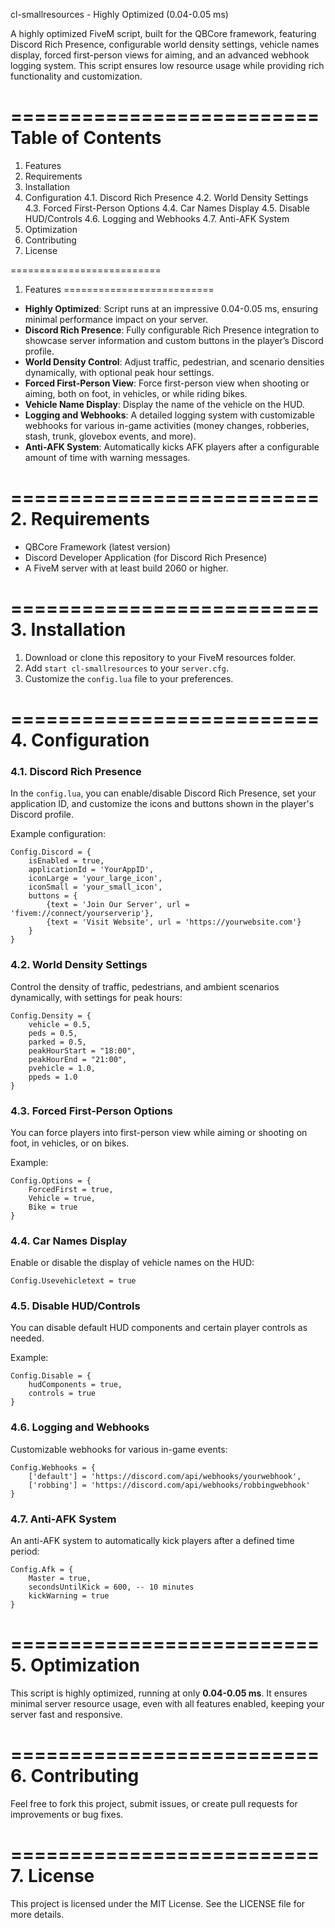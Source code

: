 cl-smallresources - Highly Optimized (0.04-0.05 ms)

A highly optimized FiveM script, built for the QBCore framework, featuring Discord Rich Presence, configurable world density settings, vehicle names display, forced first-person views for aiming, and an advanced webhook logging system. This script ensures low resource usage while providing rich functionality and customization.

==========================
Table of Contents
==========================

1. Features
2. Requirements
3. Installation
4. Configuration
   4.1. Discord Rich Presence
   4.2. World Density Settings
   4.3. Forced First-Person Options
   4.4. Car Names Display
   4.5. Disable HUD/Controls
   4.6. Logging and Webhooks
   4.7. Anti-AFK System
5. Optimization
6. Contributing
7. License

==========================
1. Features
==========================

- **Highly Optimized**: Script runs at an impressive 0.04-0.05 ms, ensuring minimal performance impact on your server.
- **Discord Rich Presence**: Fully configurable Rich Presence integration to showcase server information and custom buttons in the player’s Discord profile.
- **World Density Control**: Adjust traffic, pedestrian, and scenario densities dynamically, with optional peak hour settings.
- **Forced First-Person View**: Force first-person view when shooting or aiming, both on foot, in vehicles, or while riding bikes.
- **Vehicle Name Display**: Display the name of the vehicle on the HUD.
- **Logging and Webhooks**: A detailed logging system with customizable webhooks for various in-game activities (money changes, robberies, stash, trunk, glovebox events, and more).
- **Anti-AFK System**: Automatically kicks AFK players after a configurable amount of time with warning messages.

==========================
2. Requirements
==========================

- QBCore Framework (latest version)
- Discord Developer Application (for Discord Rich Presence)
- A FiveM server with at least build 2060 or higher.

==========================
3. Installation
==========================

1. Download or clone this repository to your FiveM resources folder.
2. Add `start cl-smallresources` to your `server.cfg`.
3. Customize the `config.lua` file to your preferences.

==========================
4. Configuration
==========================

### 4.1. Discord Rich Presence

In the `config.lua`, you can enable/disable Discord Rich Presence, set your application ID, and customize the icons and buttons shown in the player's Discord profile.

Example configuration:

```
Config.Discord = {
    isEnabled = true,
    applicationId = 'YourAppID',
    iconLarge = 'your_large_icon',
    iconSmall = 'your_small_icon',
    buttons = {
        {text = 'Join Our Server', url = 'fivem://connect/yourserverip'},
        {text = 'Visit Website', url = 'https://yourwebsite.com'}
    }
}
```

### 4.2. World Density Settings

Control the density of traffic, pedestrians, and ambient scenarios dynamically, with settings for peak hours:

```
Config.Density = {
    vehicle = 0.5,
    peds = 0.5,
    parked = 0.5,
    peakHourStart = "18:00",
    peakHourEnd = "21:00",
    pvehicle = 1.0,
    ppeds = 1.0
}
```

### 4.3. Forced First-Person Options

You can force players into first-person view while aiming or shooting on foot, in vehicles, or on bikes.

Example:

```
Config.Options = {
    ForcedFirst = true,
    Vehicle = true,
    Bike = true
}
```

### 4.4. Car Names Display

Enable or disable the display of vehicle names on the HUD:

```
Config.Usevehicletext = true
```

### 4.5. Disable HUD/Controls

You can disable default HUD components and certain player controls as needed.

Example:

```
Config.Disable = {
    hudComponents = true,
    controls = true
}
```

### 4.6. Logging and Webhooks

Customizable webhooks for various in-game events:

```
Config.Webhooks = {
    ['default'] = 'https://discord.com/api/webhooks/yourwebhook',
    ['robbing'] = 'https://discord.com/api/webhooks/robbingwebhook'
}
```

### 4.7. Anti-AFK System

An anti-AFK system to automatically kick players after a defined time period:

```
Config.Afk = {
    Master = true,
    secondsUntilKick = 600, -- 10 minutes
    kickWarning = true
}
```

==========================
5. Optimization
==========================

This script is highly optimized, running at only **0.04-0.05 ms**. It ensures minimal server resource usage, even with all features enabled, keeping your server fast and responsive.

==========================
6. Contributing
==========================

Feel free to fork this project, submit issues, or create pull requests for improvements or bug fixes.

==========================
7. License
==========================

This project is licensed under the MIT License. See the LICENSE file for more details.

